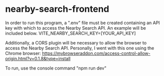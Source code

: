 # nearby-search-frontend
In order to run this program, a ".env" file must be created containing an API key with which to access the Nearby Search API. An example will be included below.
VITE_NEARBY_SEARCH_KEY=[YOUR_API_KEY]

Additionally, a CORS plugin will be necessary to allow the browser to access the Nearby Search API. Personally, I went with this one using the Chrome browser: https://mybrowseraddon.com/access-control-allow-origin.html?v=0.1.8&type=install


To run, use the console command "npm run dev"
